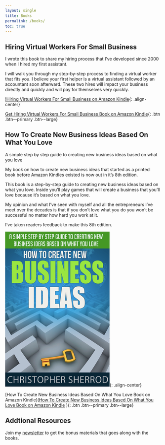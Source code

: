```yaml
---
layout: single
title: Books
permalink: /books/
toc: true
---
```

## Hiring Virtual Workers For Small Business
I wrote this book to share my hiring process that I’ve developed since 2000 when I hired my first assistant. 

I will walk you through my step-by-step process to finding a virtual worker that fits you. I believe your first helper is a virtual assistant followed by an accountant soon afterward. These two hires will impact your business directly and quickly and will pay for themselves very quickly.

[!Hiring Virtual Workers For Small Business on Amazon Kindle](https://amzn.to/2FvAxx9){: .align-center}

[Get Hiring Virtual Workers For Small Business Book on Amazon Kindle](https://amzn.to/2FvAxx9){: .btn .btn--primary .btn--large}

## How To Create New Business Ideas Based On What You Love
A simple step by step guide to creating new business ideas based on what you love

My book on how to create new business ideas that started as a printed book before Amazon Kindles existed is now out in it’s 8th edition.

This book is a step-by-step guide to creating new business ideas based on what you love. Inside you’ll play games that will create a business that you’ll love because it’s based on what you love.

My opinion and what I’ve seen with myself and all the entrepreneurs I’ve meet over the decades is that if you don’t love what you do you won’t be successful no matter how hard you work at it.

I’ve taken readers feedback to make this 8th edition.

[![How To Create New Business Ideas Based On What You Love Book on Amazon Kindle](/assets/images/books/How-To-Create-New-Business-Ideas.webp)](https://amzn.to/2FvAxx9){: .align-center}

[How To Create New Business Ideas Based On What You Love Book on Amazon Kindle]([How To Create New Business Ideas Based On What You Love Book on Amazon Kindle](https://amzn.to/3oZlRrW)
){: .btn .btn--primary .btn--large}

## Addtional Resources
Join my [newsletter](https://christophersherrod.com/newsletter/) to get the bonus materials that goes along with the books.
